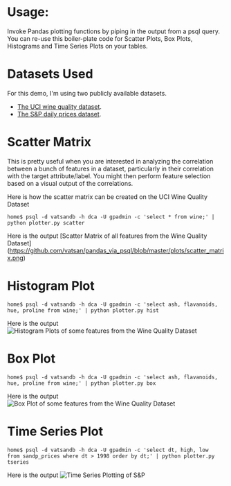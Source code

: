 Usage:
=======
Invoke Pandas plotting functions by piping in the output from a psql query.
You can re-use this boiler-plate code for Scatter Plots, Box Plots, Histograms and Time Series Plots on your tables.

Datasets Used
==============

For this demo, I'm using two publicly available datasets. 
* [The UCI wine quality dataset](http://archive.ics.uci.edu/ml/datasets/Wine+Quality).
* [The S&P daily prices dataset]().


Scatter Matrix
===============

This is pretty useful when you are interested in analyzing the correlation between a bunch of features in a dataset, particularly in their correlation with the target attribute/label. You might then perform feature selection based on a visual output of the correlations.

Here is how the scatter matrix can be created on the UCI Wine Quality Dataset

```
home$ psql -d vatsandb -h dca -U gpadmin -c 'select * from wine;' | python plotter.py scatter
```

Here is the output [Scatter Matrix of all features from the Wine Quality Dataset]
(https://github.com/vatsan/pandas_via_psql/blob/master/plots/scatter_matrix.png)

Histogram Plot
==============


```
home$ psql -d vatsandb -h dca -U gpadmin -c 'select ash, flavanoids, hue, proline from wine;' | python plotter.py hist
```

Here is the output ![Histogram Plots of some features from the Wine Quality Dataset](https://github.com/vatsan/pandas_via_psql/blob/master/plots/histogram.png)


Box Plot
=========


```
home$ psql -d vatsandb -h dca -U gpadmin -c 'select ash, flavanoids, hue, proline from wine;' | python plotter.py box
```

Here is the output ![Box Plot of some features from the Wine Quality Dataset](https://github.com/vatsan/pandas_via_psql/blob/master/plots/boxplot.png)


Time Series Plot
=================

```
home$ psql -d vatsandb -h dca -U gpadmin -c 'select dt, high, low  from sandp_prices where dt > 1998 order by dt;' | python plotter.py tseries
```

Here is the output ![Time Series Plotting of S&P](https://github.com/vatsan/pandas_via_psql/blob/master/plots/time_series.png)
